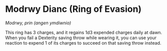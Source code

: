 # Modrwy Dianc (Ring of Evasion)

*Modrwy, prin (angen ymdiwnio)*

This ring has 3 charges, and it regains 1d3 expended charges daily at dawn. When you fail a Dexterity saving throw while wearing it, you can use your reaction to expend 1 of its charges to succeed on that saving throw instead.